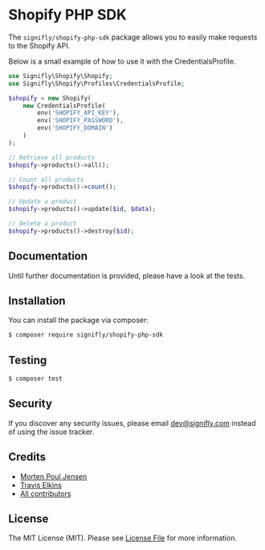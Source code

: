 # Shopify PHP SDK

The `signifly/shopify-php-sdk` package allows you to easily make requests to the Shopify API.

Below is a small example of how to use it with the CredentialsProfile.

```php
use Signifly\Shopify\Shopify;
use Signifly\Shopify\Profiles\CredentialsProfile;

$shopify = new Shopify(
    new CredentialsProfile(
        env('SHOPIFY_API_KEY'),
        env('SHOPIFY_PASSWORD'),
        env('SHOPIFY_DOMAIN')
    )
);

// Retrieve all products
$shopify->products()->all();

// Count all products
$shopify->products()->count();

// Update a product
$shopify->products()->update($id, $data);

// Delete a product
$shopify->products()->destroy($id);
```

## Documentation
Until further documentation is provided, please have a look at the tests.

## Installation

You can install the package via composer:

```bash
$ composer require signifly/shopify-php-sdk
```

## Testing
```bash
$ composer test
```

## Security

If you discover any security issues, please email dev@signifly.com instead of using the issue tracker.

## Credits

- [Morten Poul Jensen](https://github.com/pactode)
- [Travis Elkins](https://github.com/telkins)
- [All contributors](../../contributors)

## License

The MIT License (MIT). Please see [License File](LICENSE.md) for more information.

